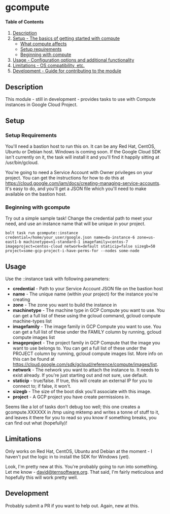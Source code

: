 
# gcompute

#### Table of Contents

1. [Description](#description)
2. [Setup - The basics of getting started with compute](#setup)
    * [What compute affects](#what-compute-affects)
    * [Setup requirements](#setup-requirements)
    * [Beginning with compute](#beginning-with-compute)
3. [Usage - Configuration options and additional functionality](#usage)
4. [Limitations - OS compatibility, etc.](#limitations)
5. [Development - Guide for contributing to the module](#development)

## Description

This module - still in development - provides tasks to use with Compute instances in Google Cloud Project.

## Setup

### Setup Requirements 

You'll need a bastion host to run this on. It can be any Red Hat, CentOS, Ubuntu or Debian host. Windows is coming soon. If the Google Cloud SDK isn't currently on it, the task will install it and you'll find it happily sitting at /usr/bin/gcloud.

You're going to need a Service Account with Owner privileges on your project. You can get the instructions for how to do this at https://cloud.google.com/iam/docs/creating-managing-service-accounts. It's easy to do, and you'll get a JSON file which you'll need to make available on the bastion host.

### Beginning with gcompute

Try out a simple sample task! Change the credential path to meet your need, and use an instance name that will be unique in your project.

`bolt task run gcompute::instance credential=/home/your_user/google.json name=da-instance-6 zone=us-east1-b machinetype=n1-standard-1 imagefamily=centos-7 imageproject=centos-cloud network=default staticip=false sizegb=50 project=some-gcp-project-i-have-perms-for --nodes some-node`

## Usage

Use the ::instance task with following parameters:

* **credential** - Path to your Service Account JSON file on the bastion host
* **name** - The unique name (within your project) for the instance you're creating
* **zone** - The zone you want to build the instance in
* **machinetype** - The machine type in GCP Compute you want to use. You can get a full list of these using the gcloud command, gcloud compute machine-types list
* **imagefamily** - The image family in GCP Compute you want to use. You can get a full list of these under the FAMILY column by running, gcloud compute images list
* **imageproject** - The project family in GCP Compute that the image you want to use belongs to. You can get a full list of these under the PROJECT column by running, gcloud compute images list. More info on this can be found at https://cloud.google.com/sdk/gcloud/reference/compute/images/list.
* **network** - The network you want to attach the instance to. It needs to exist already. If you're just starting out and not sure, use default.
* **staticip** - true/false. If true, this will create an external IP for you to connect to; if false, it won't. 
* **sizegb** - The size of the boot disk you'll associate with this image.
* **project** - A GCP project you have create permissions in.

Seems like a lot of tasks don't debug too well; this one creates a gcompute.XXXXXX in /tmp using mktemp and writes a tonne of stuff to it, and leaves it there for you to read so you know if something breaks, you can find out what (hopefully)!

## Limitations

Only works on Red Hat, CentOS, Ubuntu and Debian at the moment - I haven't put the logic in to install the SDK for Windows (yet).

Look, I'm pretty new at this. You're probably going to run into something. Let me know - david@ternsoftware.org. That said, I'm fairly meticulous and hopefully this will work pretty well.

## Development

Probably submit a PR if you want to help out. Again, new at this.
